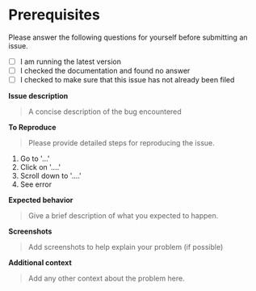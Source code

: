 # Prerequisites

Please answer the following questions for yourself before submitting an issue.

- [ ] I am running the latest version
- [ ] I checked the documentation and found no answer
- [ ] I checked to make sure that this issue has not already been filed

**Issue description**

>A concise description of the bug encountered

**To Reproduce**

>Please provide detailed steps for reproducing the issue.

1. Go to '...'
2. Click on '....'
3. Scroll down to '....'
4. See error

**Expected behavior**

>Give a brief description of what you expected to happen.

**Screenshots**

>Add screenshots to help explain your problem (if possible)


**Additional context**

>Add any other context about the problem here.
